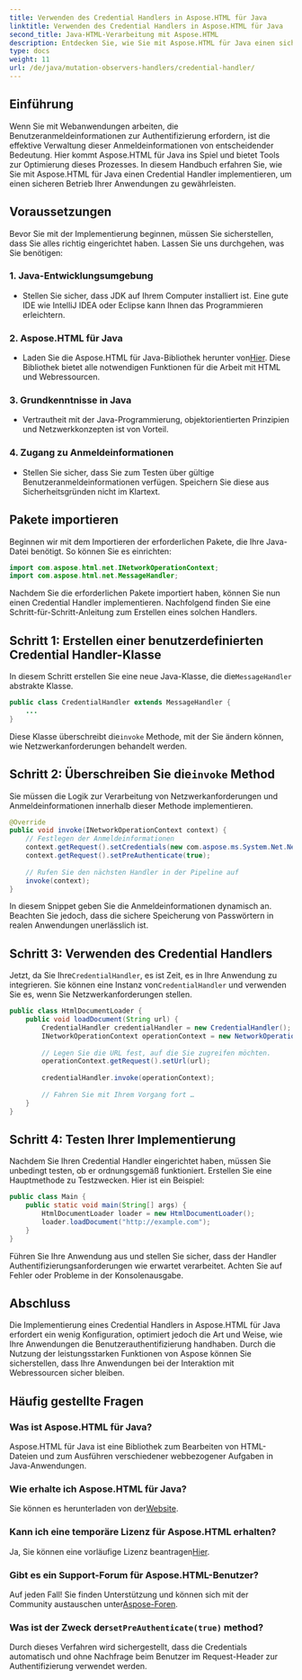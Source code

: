 ```yaml
---
title: Verwenden des Credential Handlers in Aspose.HTML für Java
linktitle: Verwenden des Credential Handlers in Aspose.HTML für Java
second_title: Java-HTML-Verarbeitung mit Aspose.HTML
description: Entdecken Sie, wie Sie mit Aspose.HTML für Java einen sicheren Credential Handler implementieren, um die Benutzerauthentifizierung effektiv zu verwalten.
type: docs
weight: 11
url: /de/java/mutation-observers-handlers/credential-handler/
---
```

## Einführung
Wenn Sie mit Webanwendungen arbeiten, die Benutzeranmeldeinformationen zur Authentifizierung erfordern, ist die effektive Verwaltung dieser Anmeldeinformationen von entscheidender Bedeutung. Hier kommt Aspose.HTML für Java ins Spiel und bietet Tools zur Optimierung dieses Prozesses. In diesem Handbuch erfahren Sie, wie Sie mit Aspose.HTML für Java einen Credential Handler implementieren, um einen sicheren Betrieb Ihrer Anwendungen zu gewährleisten.
## Voraussetzungen
Bevor Sie mit der Implementierung beginnen, müssen Sie sicherstellen, dass Sie alles richtig eingerichtet haben. Lassen Sie uns durchgehen, was Sie benötigen:
### 1. Java-Entwicklungsumgebung
- Stellen Sie sicher, dass JDK auf Ihrem Computer installiert ist. Eine gute IDE wie IntelliJ IDEA oder Eclipse kann Ihnen das Programmieren erleichtern.
### 2. Aspose.HTML für Java
-  Laden Sie die Aspose.HTML für Java-Bibliothek herunter von[Hier](https://releases.aspose.com/html/java/). Diese Bibliothek bietet alle notwendigen Funktionen für die Arbeit mit HTML und Webressourcen.
### 3. Grundkenntnisse in Java
- Vertrautheit mit der Java-Programmierung, objektorientierten Prinzipien und Netzwerkkonzepten ist von Vorteil.
### 4. Zugang zu Anmeldeinformationen
- Stellen Sie sicher, dass Sie zum Testen über gültige Benutzeranmeldeinformationen verfügen. Speichern Sie diese aus Sicherheitsgründen nicht im Klartext.
## Pakete importieren
Beginnen wir mit dem Importieren der erforderlichen Pakete, die Ihre Java-Datei benötigt. So können Sie es einrichten:
```java
import com.aspose.html.net.INetworkOperationContext;
import com.aspose.html.net.MessageHandler;
```
Nachdem Sie die erforderlichen Pakete importiert haben, können Sie nun einen Credential Handler implementieren. Nachfolgend finden Sie eine Schritt-für-Schritt-Anleitung zum Erstellen eines solchen Handlers.
## Schritt 1: Erstellen einer benutzerdefinierten Credential Handler-Klasse
 In diesem Schritt erstellen Sie eine neue Java-Klasse, die die`MessageHandler` abstrakte Klasse.
```java
public class CredentialHandler extends MessageHandler {
    ...
}
```
 Diese Klasse überschreibt die`invoke` Methode, mit der Sie ändern können, wie Netzwerkanforderungen behandelt werden.
##  Schritt 2: Überschreiben Sie die`invoke` Method
Sie müssen die Logik zur Verarbeitung von Netzwerkanforderungen und Anmeldeinformationen innerhalb dieser Methode implementieren.
```java
@Override
public void invoke(INetworkOperationContext context) {
    // Festlegen der Anmeldeinformationen
    context.getRequest().setCredentials(new com.aspose.ms.System.Net.NetworkCredential("username", "securelystoredpassword"));
    context.getRequest().setPreAuthenticate(true);
    
    // Rufen Sie den nächsten Handler in der Pipeline auf
    invoke(context);
}
```
In diesem Snippet geben Sie die Anmeldeinformationen dynamisch an. Beachten Sie jedoch, dass die sichere Speicherung von Passwörtern in realen Anwendungen unerlässlich ist.
## Schritt 3: Verwenden des Credential Handlers
Jetzt, da Sie Ihre`CredentialHandler`, es ist Zeit, es in Ihre Anwendung zu integrieren.
 Sie können eine Instanz von`CredentialHandler` und verwenden Sie es, wenn Sie Netzwerkanforderungen stellen.
```java
public class HtmlDocumentLoader {
    public void loadDocument(String url) {
        CredentialHandler credentialHandler = new CredentialHandler();
        INetworkOperationContext operationContext = new NetworkOperationContext();
        
        // Legen Sie die URL fest, auf die Sie zugreifen möchten.
        operationContext.getRequest().setUrl(url);
        
        credentialHandler.invoke(operationContext);
    
        // Fahren Sie mit Ihrem Vorgang fort …
    }
}
```
## Schritt 4: Testen Ihrer Implementierung
Nachdem Sie Ihren Credential Handler eingerichtet haben, müssen Sie unbedingt testen, ob er ordnungsgemäß funktioniert.
Erstellen Sie eine Hauptmethode zu Testzwecken. Hier ist ein Beispiel:
```java
public class Main {
    public static void main(String[] args) {
        HtmlDocumentLoader loader = new HtmlDocumentLoader();
        loader.loadDocument("http://example.com");
    }
}
```
Führen Sie Ihre Anwendung aus und stellen Sie sicher, dass der Handler Authentifizierungsanforderungen wie erwartet verarbeitet. Achten Sie auf Fehler oder Probleme in der Konsolenausgabe.
## Abschluss
Die Implementierung eines Credential Handlers in Aspose.HTML für Java erfordert ein wenig Konfiguration, optimiert jedoch die Art und Weise, wie Ihre Anwendungen die Benutzerauthentifizierung handhaben. Durch die Nutzung der leistungsstarken Funktionen von Aspose können Sie sicherstellen, dass Ihre Anwendungen bei der Interaktion mit Webressourcen sicher bleiben.

## Häufig gestellte Fragen
### Was ist Aspose.HTML für Java?  
Aspose.HTML für Java ist eine Bibliothek zum Bearbeiten von HTML-Dateien und zum Ausführen verschiedener webbezogener Aufgaben in Java-Anwendungen.
### Wie erhalte ich Aspose.HTML für Java?  
 Sie können es herunterladen von der[Website](https://releases.aspose.com/html/java/).
### Kann ich eine temporäre Lizenz für Aspose.HTML erhalten?  
 Ja, Sie können eine vorläufige Lizenz beantragen[Hier](https://purchase.aspose.com/temporary-license/).
### Gibt es ein Support-Forum für Aspose.HTML-Benutzer?  
 Auf jeden Fall! Sie finden Unterstützung und können sich mit der Community austauschen unter[Aspose-Foren](https://forum.aspose.com/c/html/29).
###  Was ist der Zweck der`setPreAuthenticate(true)` method?  
Durch dieses Verfahren wird sichergestellt, dass die Credentials automatisch und ohne Nachfrage beim Benutzer im Request-Header zur Authentifizierung verwendet werden.